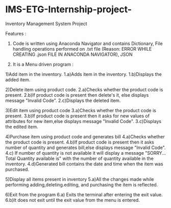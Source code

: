 # IMS-ETG-Internship-project-
Inventory Management System Project

Features :

1) Code is written using Anaconda Navigator and contains Dictionary, File handling operations performed on .txt file (Reason: ERROR WHILE CREATING .json FILE IN ANACONDA NAVIGATOR), JSON

2) It is a Menu driven program :

  1)Add item in the inventory.
    1.a)Adds item in the inventory.
    1.b)Displays the added item.
    
  2)Delete item using product code.
    2.a)Checks whether the product code is present.
    2.b)If product code is present then delete's it, else displays message "Invalid Code".
    2.c)Displays the deleted item.
    
  3)Edit item using product code
    3.a)Checks whether the product code is present.
    3.b)If product code is present then it asks for new values of attributes for new item,else displays message "Invalid Code".
    3.c)Displays the edited item.
    
  4)Purchase item using product code and generates bill
    4.a)Checks whether the product code is present.
    4.b)If product code is present then it asks number of quantity and generates bill,else displays message "Invalid Code".
    4.c) If number of quantity is not available it will display a message "SORRY... Total Quantity available is" with the number of quantity available in the inventory.
    4.d)Generated bill contains the date and time when the item was purchased.
    
  5)Display all items present in inventory
   5.a)All the changes made while performing adding,deleting.editing, and purchasing the item is reflected.
   
  6)Exit from the program
   6.a) Exits the terminal after entering the exit value.
   6.b)It does not exit until the exit value from the menu is entered.

